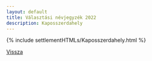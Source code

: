```yaml
---
layout: default
title: Választási névjegyzék 2022
description: Kaposszerdahely
---
```


{% include settlementHTMLs/Kaposszerdahely.html %}

[Vissza](./)